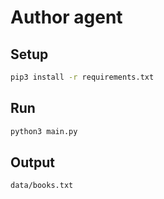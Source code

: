 # Author agent

## Setup
```bash
pip3 install -r requirements.txt
```

## Run
```bash
python3 main.py
```

## Output
`data/books.txt`
